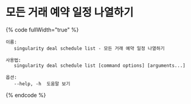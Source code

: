 # 모든 거래 예약 일정 나열하기

{% code fullWidth="true" %}
```
이름:
   singularity deal schedule list - 모든 거래 예약 일정 나열하기

사용법:
   singularity deal schedule list [command options] [arguments...]

옵션:
   --help, -h  도움말 보기
```
{% endcode %}